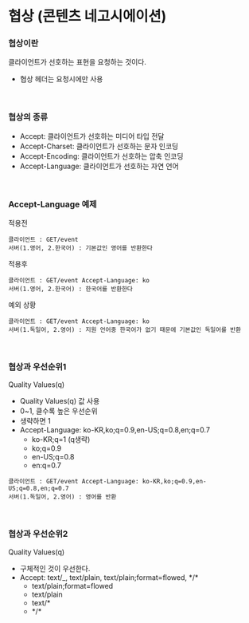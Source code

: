 # 협상 (콘텐츠 네고시에이션)

### 협상이란

클라이언트가 선호하는 표현을 요청하는 것이다.

- 협상 헤더는 요청시에만 사용

<br>

### 협상의 종류

- Accept: 클라이언트가 선호하는 미디어 타입 전달
- Accept-Charset: 클라이언트가 선호하는 문자 인코딩
- Accept-Encoding: 클라이언트가 선호하는 압축 인코딩
- Accept-Language: 클라이언트가 선호하는 자연 언어

<br>

### Accept-Language 예제

적용전

```
클라이언트 : GET/event
서버(1.영어, 2.한국어) : 기본값인 영어를 반환한다
```

적용후

```
클라이언트 : GET/event Accept-Language: ko
서버(1.영어, 2.한국어) : 한국어를 반환한다
```

예외 상황

```
클라이언트 : GET/event Accept-Language: ko
서버(1.독일어, 2.영어) : 지원 언어중 한국어가 없기 때문에 기본값인 독일어를 반환
```

<br>

### 협상과 우선순위1

Quality Values(q)

- Quality Values(q) 값 사용
- 0~1, 클수록 높은 우선순위
- 생략하면 1
- Accept-Language: ko-KR,ko;q=0.9,en-US;q=0.8,en;q=0.7
  - ko-KR;q=1 (q생략)
  - ko;q=0.9
  - en-US;q=0.8
  - en:q=0.7

```
클라이언트 : GET/event Accept-Language: ko-KR,ko;q=0.9,en-US;q=0.8,en;q=0.7
서버(1.독일어, 2.영어) : 영어를 반환
```

<br>

### 협상과 우선순위2

Quality Values(q)

- 구체적인 것이 우선한다.
- Accept: text/\_, text/plain, text/plain;format=flowed, \*/\*
  - text/plain;format=flowed
  - text/plain
  - text/\*
  - \*/\*
